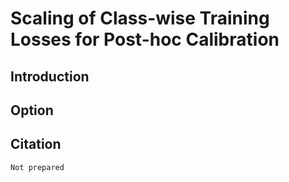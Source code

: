 # Scaling of Class-wise Training Losses for Post-hoc Calibration
## Introduction
## Option


## Citation
```
Not prepared
```
